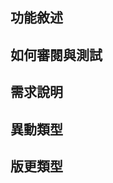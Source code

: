 ## 功能敘述
<!-- 商品派發金財通時我們 LMS DeadLock 早成商品派發狀態卡在 1001，增加了重派機制
如超過卡 1001 超過 10 分鐘就會更新狀態到 1000 -->

## 如何審閱與測試
<!-- 執行排程程式：php FailOrderRetryDispatch.php --whId=12 --ownerId=1660610201 -->

## 需求說明
<!-- Asana: https://app.asana.com/0/1202835038660687/1202917906455335/f -->

## 異動類型
<!-- 新增功能 -->

## 版更類型
<!-- 一般版更 -->